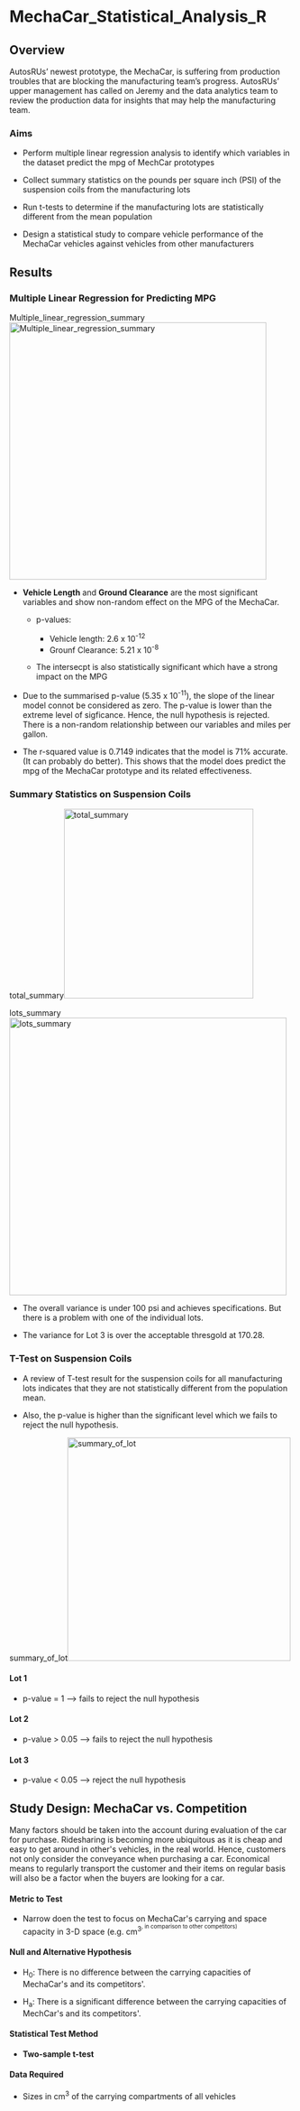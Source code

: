 # MechaCar_Statistical_Analysis_R

## Overview

AutosRUs’ newest prototype, the MechaCar, is suffering from production troubles that are blocking the manufacturing team’s progress. AutosRUs’ upper management has called on Jeremy and the data analytics team to review the production data for insights that may help the manufacturing team.

### Aims
- Perform multiple linear regression analysis to identify which variables in the dataset predict the mpg of MechCar prototypes 

- Collect summary statistics on the pounds per square inch (PSI) of the suspension coils from the manufacturing lots

- Run t-tests to determine if the manufacturing lots are statistically different from the mean population

- Design a statistical study to compare vehicle performance of the MechaCar vehicles against vehicles from other manufacturers


## Results 

### Multiple Linear Regression for Predicting MPG 

Multiple_linear_regression_summary
<img width="456" alt="Multiple_linear_regression_summary" src="https://user-images.githubusercontent.com/70616488/125386942-007dcd00-e352-11eb-9c9f-88115093678b.png">

- **Vehicle Length** and **Ground Clearance** are the most significant variables and show non-random effect on the MPG of the MechaCar. 
    - p-values: 
        - Vehicle length: 2.6 x 10<sup>-12</sup>
        - Grounf Clearance: 5.21 x 10<sup>-8</sup>

    - The intersecpt is also statistically significant which have a strong impact on the MPG 

- Due to the summarised p-value (5.35 x 10<sup>-11</sup>), the slope of the linear model connot be considered as zero. The p-value is lower than the extreme level of sigficance. Hence, the null hypothesis is rejected. There is a non-random relationship between our variables and miles per gallon.

- The r-squared value is 0.7149 indicates that the model is 71% accurate. (It can probably do better). This shows that the model does predict the mpg of the MechaCar prototype and its related effectiveness.

### Summary Statistics on Suspension Coils 
    
total_summary<img width="336" alt="total_summary" src="https://user-images.githubusercontent.com/70616488/125387450-cd880900-e352-11eb-8560-8b505a75403c.png">

lots_summary<img width="492" alt="lots_summary" src="https://user-images.githubusercontent.com/70616488/125387383-aaf5f000-e352-11eb-949c-ac95fcc0f8a7.png">


- The overall variance is under 100 psi and achieves specifications. But there is a problem with one of the individual lots. 

- The variance for Lot 3 is over the acceptable thresgold at 170.28.


### T-Test on Suspension Coils 


- A review of T-test result for the suspension coils for all manufacturing lots indicates that they are not statistically different from the population mean. 

- Also, the p-value is higher than the significant level which we fails to reject the null hypothesis. 


summary_of_lot<img width="396" alt="summary_of_lot" src="https://user-images.githubusercontent.com/70616488/125387401-b3e6c180-e352-11eb-9a97-edd288d574f2.png">

#### Lot 1 
- p-value = 1 --> fails to reject the null hypothesis 


#### Lot 2


- p-value > 0.05 --> fails to reject the null hypothesis 


#### Lot 3 


- p-value < 0.05 --> reject the null hypothesis 


## Study Design: MechaCar vs. Competition 

Many factors should be taken into the account during evaluation of the car for purchase. Ridesharing is becoming more ubiquitous as it is cheap and easy to get around in other's vehicles, in the real world. Hence, customers not only consider the conveyance when purchasing a car. Economical means to regularly transport the customer and their items on regular basis will also be a factor when the buyers are looking for a car. 

#### Metric to Test

- Narrow doen the test to focus on MechaCar's carrying and space capacity in 3-D space (e.g. cm<sup>3<sup>, in comparison to other competitors)

#### Null and Alternative Hypothesis 

- H<sub>0</sub>: There is no difference between the carrying capacities of MechaCar's and its competitors'.

- H<sub>a</sub>: There is a significant difference between the carrying capacities of MechCar's and its competitors'.

#### Statistical Test Method

- **Two-sample t-test**

#### Data Required

- Sizes in cm<sup>3</sup> of the carrying compartments of all vehicles 
